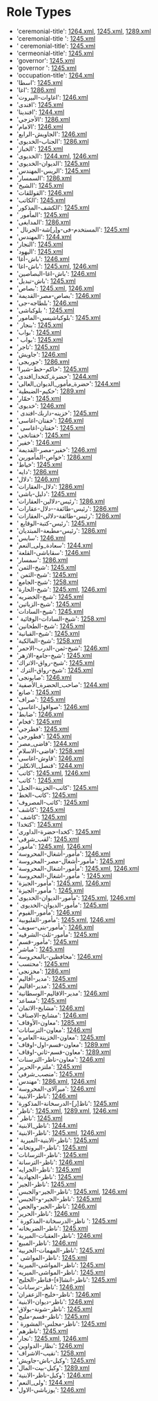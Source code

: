 # Role Types
 * 'ceremonial-title'‎: [1264.xml](/Project-Cairo-Urban-News/CairoUrbanNews/blob/master/articles/arabic/1264.xml), [1245.xml](/Project-Cairo-Urban-News/CairoUrbanNews/blob/master/articles/arabic/1245.xml), [1289.xml](/Project-Cairo-Urban-News/CairoUrbanNews/blob/master/articles/arabic/1289.xml)
 * 'ceremonial-title '‎: [1245.xml](/Project-Cairo-Urban-News/CairoUrbanNews/blob/master/articles/arabic/1245.xml)
 * ' ceremonial-title'‎: [1245.xml](/Project-Cairo-Urban-News/CairoUrbanNews/blob/master/articles/arabic/1245.xml)
 * 'cermeonial-title'‎: [1245.xml](/Project-Cairo-Urban-News/CairoUrbanNews/blob/master/articles/arabic/1245.xml)
 * 'governor'‎: [1245.xml](/Project-Cairo-Urban-News/CairoUrbanNews/blob/master/articles/arabic/1245.xml)
 * 'governor '‎: [1245.xml](/Project-Cairo-Urban-News/CairoUrbanNews/blob/master/articles/arabic/1245.xml)
 * 'occupation-title'‎: [1264.xml](/Project-Cairo-Urban-News/CairoUrbanNews/blob/master/articles/arabic/1264.xml)
 * 'اسطا'‎: [1245.xml](/Project-Cairo-Urban-News/CairoUrbanNews/blob/master/articles/arabic/1245.xml)
 * 'اغا'‎: [1286.xml](/Project-Cairo-Urban-News/CairoUrbanNews/blob/master/articles/arabic/1286.xml)
 * 'اغاوات-البيروت'‎: [1246.xml](/Project-Cairo-Urban-News/CairoUrbanNews/blob/master/articles/arabic/1246.xml)
 * 'افندى'‎: [1245.xml](/Project-Cairo-Urban-News/CairoUrbanNews/blob/master/articles/arabic/1245.xml)
 * 'افندينا'‎: [1244.xml](/Project-Cairo-Urban-News/CairoUrbanNews/blob/master/articles/arabic/1244.xml)
 * 'الأجزجي'‎: [1286.xml](/Project-Cairo-Urban-News/CairoUrbanNews/blob/master/articles/arabic/1286.xml)
 * 'الامام'‎: [1246.xml](/Project-Cairo-Urban-News/CairoUrbanNews/blob/master/articles/arabic/1246.xml)
 * 'الجاويش-الرابع'‎: [1246.xml](/Project-Cairo-Urban-News/CairoUrbanNews/blob/master/articles/arabic/1246.xml)
 * 'الجناب-الخديوى'‎: [1286.xml](/Project-Cairo-Urban-News/CairoUrbanNews/blob/master/articles/arabic/1286.xml)
 * 'الخباز'‎: [1245.xml](/Project-Cairo-Urban-News/CairoUrbanNews/blob/master/articles/arabic/1245.xml)
 * 'الخديوى'‎: [1244.xml](/Project-Cairo-Urban-News/CairoUrbanNews/blob/master/articles/arabic/1244.xml), [1246.xml](/Project-Cairo-Urban-News/CairoUrbanNews/blob/master/articles/arabic/1246.xml)
 * 'الديوان-الخديوى'‎: [1245.xml](/Project-Cairo-Urban-News/CairoUrbanNews/blob/master/articles/arabic/1245.xml)
 * 'الريس-المهندس'‎: [1245.xml](/Project-Cairo-Urban-News/CairoUrbanNews/blob/master/articles/arabic/1245.xml)
 * 'السمسار'‎: [1286.xml](/Project-Cairo-Urban-News/CairoUrbanNews/blob/master/articles/arabic/1286.xml)
 * 'الشيخ'‎: [1245.xml](/Project-Cairo-Urban-News/CairoUrbanNews/blob/master/articles/arabic/1245.xml)
 * 'القوللقات'‎: [1246.xml](/Project-Cairo-Urban-News/CairoUrbanNews/blob/master/articles/arabic/1246.xml)
 * 'الكاتب'‎: [1245.xml](/Project-Cairo-Urban-News/CairoUrbanNews/blob/master/articles/arabic/1245.xml)
 * 'الكشف-المذكور'‎: [1245.xml](/Project-Cairo-Urban-News/CairoUrbanNews/blob/master/articles/arabic/1245.xml)
 * ' المأمور'‎: [1245.xml](/Project-Cairo-Urban-News/CairoUrbanNews/blob/master/articles/arabic/1245.xml)
 * 'المدابغى'‎: [1286.xml](/Project-Cairo-Urban-News/CairoUrbanNews/blob/master/articles/arabic/1286.xml)
 * ' المستخدم-فى-و[ر]شة-الجرنال'‎: [1245.xml](/Project-Cairo-Urban-News/CairoUrbanNews/blob/master/articles/arabic/1245.xml)
 * 'المهندس'‎: [1244.xml](/Project-Cairo-Urban-News/CairoUrbanNews/blob/master/articles/arabic/1244.xml)
 * 'النجار'‎: [1245.xml](/Project-Cairo-Urban-News/CairoUrbanNews/blob/master/articles/arabic/1245.xml)
 * 'اليهود'‎: [1245.xml](/Project-Cairo-Urban-News/CairoUrbanNews/blob/master/articles/arabic/1245.xml)
 * 'باش-أغا'‎: [1246.xml](/Project-Cairo-Urban-News/CairoUrbanNews/blob/master/articles/arabic/1246.xml)
 * 'باش-اغا'‎: [1245.xml](/Project-Cairo-Urban-News/CairoUrbanNews/blob/master/articles/arabic/1245.xml), [1246.xml](/Project-Cairo-Urban-News/CairoUrbanNews/blob/master/articles/arabic/1246.xml)
 * 'باش-اغا-البصاصين'‎: [1246.xml](/Project-Cairo-Urban-News/CairoUrbanNews/blob/master/articles/arabic/1246.xml)
 * 'باش-تبديل'‎: [1245.xml](/Project-Cairo-Urban-News/CairoUrbanNews/blob/master/articles/arabic/1245.xml)
 * 'بصاص'‎: [1245.xml](/Project-Cairo-Urban-News/CairoUrbanNews/blob/master/articles/arabic/1245.xml), [1246.xml](/Project-Cairo-Urban-News/CairoUrbanNews/blob/master/articles/arabic/1246.xml)
 * 'بصاص-مصر-القديمة'‎: [1246.xml](/Project-Cairo-Urban-News/CairoUrbanNews/blob/master/articles/arabic/1246.xml)
 * 'بلطاجه-جى'‎: [1246.xml](/Project-Cairo-Urban-News/CairoUrbanNews/blob/master/articles/arabic/1246.xml)
 * 'بلوكباشى '‎: [1245.xml](/Project-Cairo-Urban-News/CairoUrbanNews/blob/master/articles/arabic/1245.xml)
 * 'بلوكباشيسي-المامور'‎: [1245.xml](/Project-Cairo-Urban-News/CairoUrbanNews/blob/master/articles/arabic/1245.xml)
 * ' بنجار'‎: [1245.xml](/Project-Cairo-Urban-News/CairoUrbanNews/blob/master/articles/arabic/1245.xml)
 * 'بواب'‎: [1245.xml](/Project-Cairo-Urban-News/CairoUrbanNews/blob/master/articles/arabic/1245.xml)
 * ' بواب'‎: [1245.xml](/Project-Cairo-Urban-News/CairoUrbanNews/blob/master/articles/arabic/1245.xml)
 * 'تاجر'‎: [1245.xml](/Project-Cairo-Urban-News/CairoUrbanNews/blob/master/articles/arabic/1245.xml)
 * 'جاويش'‎: [1246.xml](/Project-Cairo-Urban-News/CairoUrbanNews/blob/master/articles/arabic/1246.xml)
 * 'جوربجى'‎: [1286.xml](/Project-Cairo-Urban-News/CairoUrbanNews/blob/master/articles/arabic/1286.xml)
 * 'حاكم-خط-شبرا'‎: [1245.xml](/Project-Cairo-Urban-News/CairoUrbanNews/blob/master/articles/arabic/1245.xml)
 * 'حضرة_كتخدا_افندى'‎: [1244.xml](/Project-Cairo-Urban-News/CairoUrbanNews/blob/master/articles/arabic/1244.xml)
 * 'حضرة_مأمور_الديوان_العالى'‎: [1244.xml](/Project-Cairo-Urban-News/CairoUrbanNews/blob/master/articles/arabic/1244.xml)
 * 'حكيم-الضبطية'‎: [1289.xml](/Project-Cairo-Urban-News/CairoUrbanNews/blob/master/articles/arabic/1289.xml)
 * 'حمّار'‎: [1245.xml](/Project-Cairo-Urban-News/CairoUrbanNews/blob/master/articles/arabic/1245.xml)
 * 'خديوى'‎: [1246.xml](/Project-Cairo-Urban-News/CairoUrbanNews/blob/master/articles/arabic/1246.xml)
 * ' خزينه-داربك-افندى'‎: [1245.xml](/Project-Cairo-Urban-News/CairoUrbanNews/blob/master/articles/arabic/1245.xml)
 * 'خفتان-اغاسى'‎: [1246.xml](/Project-Cairo-Urban-News/CairoUrbanNews/blob/master/articles/arabic/1246.xml)
 * ' خفتان-اغاسى'‎: [1245.xml](/Project-Cairo-Urban-News/CairoUrbanNews/blob/master/articles/arabic/1245.xml)
 * 'خفتانجى'‎: [1245.xml](/Project-Cairo-Urban-News/CairoUrbanNews/blob/master/articles/arabic/1245.xml)
 * 'خفير'‎: [1246.xml](/Project-Cairo-Urban-News/CairoUrbanNews/blob/master/articles/arabic/1246.xml)
 * 'خفير-مصر-القديمة'‎: [1246.xml](/Project-Cairo-Urban-News/CairoUrbanNews/blob/master/articles/arabic/1246.xml)
 * 'خواص-المأمورين'‎: [1286.xml](/Project-Cairo-Urban-News/CairoUrbanNews/blob/master/articles/arabic/1286.xml)
 * 'خياط'‎: [1245.xml](/Project-Cairo-Urban-News/CairoUrbanNews/blob/master/articles/arabic/1245.xml)
 * 'دايه'‎: [1286.xml](/Project-Cairo-Urban-News/CairoUrbanNews/blob/master/articles/arabic/1286.xml)
 * 'دلال'‎: [1246.xml](/Project-Cairo-Urban-News/CairoUrbanNews/blob/master/articles/arabic/1246.xml)
 * 'دلال-العقارات'‎: [1286.xml](/Project-Cairo-Urban-News/CairoUrbanNews/blob/master/articles/arabic/1286.xml)
 * 'دليل-باشى'‎: [1245.xml](/Project-Cairo-Urban-News/CairoUrbanNews/blob/master/articles/arabic/1245.xml)
 * 'رئيس-دلالين-العقارات'‎: [1286.xml](/Project-Cairo-Urban-News/CairoUrbanNews/blob/master/articles/arabic/1286.xml)
 * 'رئيس-طائفة--دلال-عقارات'‎: [1286.xml](/Project-Cairo-Urban-News/CairoUrbanNews/blob/master/articles/arabic/1286.xml)
 * 'رئيس-طائفة-دلالى-العقارات'‎: [1286.xml](/Project-Cairo-Urban-News/CairoUrbanNews/blob/master/articles/arabic/1286.xml)
 * ' رئيس-كتبة-الوقايع'‎: [1245.xml](/Project-Cairo-Urban-News/CairoUrbanNews/blob/master/articles/arabic/1245.xml)
 * 'رئيس-مطبعة-المبتديان'‎: [1286.xml](/Project-Cairo-Urban-News/CairoUrbanNews/blob/master/articles/arabic/1286.xml)
 * 'سايس'‎: [1246.xml](/Project-Cairo-Urban-News/CairoUrbanNews/blob/master/articles/arabic/1246.xml)
 * 'سعادة_ولى_النعم'‎: [1244.xml](/Project-Cairo-Urban-News/CairoUrbanNews/blob/master/articles/arabic/1244.xml)
 * 'سقاباشى-القلعة'‎: [1246.xml](/Project-Cairo-Urban-News/CairoUrbanNews/blob/master/articles/arabic/1246.xml)
 * 'سمسار'‎: [1286.xml](/Project-Cairo-Urban-News/CairoUrbanNews/blob/master/articles/arabic/1286.xml)
 * 'شيخ-الثمن'‎: [1245.xml](/Project-Cairo-Urban-News/CairoUrbanNews/blob/master/articles/arabic/1245.xml)
 * ' شيخ-الثمن'‎: [1245.xml](/Project-Cairo-Urban-News/CairoUrbanNews/blob/master/articles/arabic/1245.xml)
 * 'شيخ-الجامع'‎: [1258.xml](/Project-Cairo-Urban-News/CairoUrbanNews/blob/master/articles/arabic/1258.xml)
 * 'شيخ-الحارة'‎: [1245.xml](/Project-Cairo-Urban-News/CairoUrbanNews/blob/master/articles/arabic/1245.xml), [1246.xml](/Project-Cairo-Urban-News/CairoUrbanNews/blob/master/articles/arabic/1246.xml)
 * 'شيخ-الخضريه'‎: [1245.xml](/Project-Cairo-Urban-News/CairoUrbanNews/blob/master/articles/arabic/1245.xml)
 * 'شيخ-الزياتين'‎: [1245.xml](/Project-Cairo-Urban-News/CairoUrbanNews/blob/master/articles/arabic/1245.xml)
 * 'شيخ-السادات'‎: [1245.xml](/Project-Cairo-Urban-News/CairoUrbanNews/blob/master/articles/arabic/1245.xml)
 * ' شيخ-السادات-الوفائية'‎: [1258.xml](/Project-Cairo-Urban-News/CairoUrbanNews/blob/master/articles/arabic/1258.xml)
 * 'شيخ-الطحانين'‎: [1245.xml](/Project-Cairo-Urban-News/CairoUrbanNews/blob/master/articles/arabic/1245.xml)
 * 'شيخ-القبانية'‎: [1245.xml](/Project-Cairo-Urban-News/CairoUrbanNews/blob/master/articles/arabic/1245.xml)
 * 'شيخ-المالكية'‎: [1258.xml](/Project-Cairo-Urban-News/CairoUrbanNews/blob/master/articles/arabic/1258.xml)
 * 'شيخ-ثمن-الدرب-الاحمر'‎: [1246.xml](/Project-Cairo-Urban-News/CairoUrbanNews/blob/master/articles/arabic/1246.xml)
 * 'شيخ-جامع-الازهر'‎: [1245.xml](/Project-Cairo-Urban-News/CairoUrbanNews/blob/master/articles/arabic/1245.xml)
 * 'شيخ-رواق-الاتراك'‎: [1245.xml](/Project-Cairo-Urban-News/CairoUrbanNews/blob/master/articles/arabic/1245.xml)
 * ' شيخ-رواق-الترك'‎: [1245.xml](/Project-Cairo-Urban-News/CairoUrbanNews/blob/master/articles/arabic/1245.xml)
 * 'صابونجى'‎: [1246.xml](/Project-Cairo-Urban-News/CairoUrbanNews/blob/master/articles/arabic/1246.xml)
 * 'صاحب_الحضرة_الأصفية'‎: [1244.xml](/Project-Cairo-Urban-News/CairoUrbanNews/blob/master/articles/arabic/1244.xml)
 * 'صانع'‎: [1245.xml](/Project-Cairo-Urban-News/CairoUrbanNews/blob/master/articles/arabic/1245.xml)
 * 'صراف'‎: [1245.xml](/Project-Cairo-Urban-News/CairoUrbanNews/blob/master/articles/arabic/1245.xml)
 * 'صواقول-اغاسى'‎: [1246.xml](/Project-Cairo-Urban-News/CairoUrbanNews/blob/master/articles/arabic/1246.xml)
 * 'ضابط'‎: [1246.xml](/Project-Cairo-Urban-News/CairoUrbanNews/blob/master/articles/arabic/1246.xml)
 * 'فحام'‎: [1245.xml](/Project-Cairo-Urban-News/CairoUrbanNews/blob/master/articles/arabic/1245.xml)
 * 'فطرجي'‎: [1245.xml](/Project-Cairo-Urban-News/CairoUrbanNews/blob/master/articles/arabic/1245.xml)
 * 'فطورجى'‎: [1245.xml](/Project-Cairo-Urban-News/CairoUrbanNews/blob/master/articles/arabic/1245.xml)
 * 'قاضى_مصر'‎: [1244.xml](/Project-Cairo-Urban-News/CairoUrbanNews/blob/master/articles/arabic/1244.xml)
 * 'قاضى-الاسلام'‎: [1258.xml](/Project-Cairo-Urban-News/CairoUrbanNews/blob/master/articles/arabic/1258.xml)
 * 'قاوش-اغاسى'‎: [1246.xml](/Project-Cairo-Urban-News/CairoUrbanNews/blob/master/articles/arabic/1246.xml)
 * 'قنصل_الانكليز'‎: [1244.xml](/Project-Cairo-Urban-News/CairoUrbanNews/blob/master/articles/arabic/1244.xml)
 * 'كاتب'‎: [1245.xml](/Project-Cairo-Urban-News/CairoUrbanNews/blob/master/articles/arabic/1245.xml), [1246.xml](/Project-Cairo-Urban-News/CairoUrbanNews/blob/master/articles/arabic/1246.xml)
 * 'كاتب '‎: [1245.xml](/Project-Cairo-Urban-News/CairoUrbanNews/blob/master/articles/arabic/1245.xml)
 * 'كاتب-الخزينة-الجبل'‎: [1245.xml](/Project-Cairo-Urban-News/CairoUrbanNews/blob/master/articles/arabic/1245.xml)
 * 'كاتب-الخط'‎: [1245.xml](/Project-Cairo-Urban-News/CairoUrbanNews/blob/master/articles/arabic/1245.xml)
 * 'كاتب-المصروف'‎: [1245.xml](/Project-Cairo-Urban-News/CairoUrbanNews/blob/master/articles/arabic/1245.xml)
 * 'كاشف'‎: [1245.xml](/Project-Cairo-Urban-News/CairoUrbanNews/blob/master/articles/arabic/1245.xml)
 * ' كاشف'‎: [1245.xml](/Project-Cairo-Urban-News/CairoUrbanNews/blob/master/articles/arabic/1245.xml)
 * 'كتخدا'‎: [1245.xml](/Project-Cairo-Urban-News/CairoUrbanNews/blob/master/articles/arabic/1245.xml)
 * 'كخدا-حضرة-الداورى'‎: [1245.xml](/Project-Cairo-Urban-News/CairoUrbanNews/blob/master/articles/arabic/1245.xml)
 * 'لقب_شرفى'‎: [1245.xml](/Project-Cairo-Urban-News/CairoUrbanNews/blob/master/articles/arabic/1245.xml)
 * 'مأمور'‎: [1245.xml](/Project-Cairo-Urban-News/CairoUrbanNews/blob/master/articles/arabic/1245.xml), [1246.xml](/Project-Cairo-Urban-News/CairoUrbanNews/blob/master/articles/arabic/1246.xml)
 * 'مأمور-أشغال-المحروسة'‎: [1246.xml](/Project-Cairo-Urban-News/CairoUrbanNews/blob/master/articles/arabic/1246.xml)
 * 'مأمور-أشغال-مصر-المحروسة'‎: [1245.xml](/Project-Cairo-Urban-News/CairoUrbanNews/blob/master/articles/arabic/1245.xml)
 * 'مأمور-اشغال-المحروسة'‎: [1245.xml](/Project-Cairo-Urban-News/CairoUrbanNews/blob/master/articles/arabic/1245.xml), [1246.xml](/Project-Cairo-Urban-News/CairoUrbanNews/blob/master/articles/arabic/1246.xml)
 * 'مأمور-اشغال-المحروسة '‎: [1245.xml](/Project-Cairo-Urban-News/CairoUrbanNews/blob/master/articles/arabic/1245.xml)
 * 'مأمور-الجيزة'‎: [1245.xml](/Project-Cairo-Urban-News/CairoUrbanNews/blob/master/articles/arabic/1245.xml), [1246.xml](/Project-Cairo-Urban-News/CairoUrbanNews/blob/master/articles/arabic/1246.xml)
 * 'مأمور-الجيزة '‎: [1245.xml](/Project-Cairo-Urban-News/CairoUrbanNews/blob/master/articles/arabic/1245.xml)
 * 'مأمور-الديوان-الخديوى'‎: [1245.xml](/Project-Cairo-Urban-News/CairoUrbanNews/blob/master/articles/arabic/1245.xml), [1246.xml](/Project-Cairo-Urban-News/CairoUrbanNews/blob/master/articles/arabic/1246.xml)
 * ' مأمور-الديوان-الخديوى'‎: [1245.xml](/Project-Cairo-Urban-News/CairoUrbanNews/blob/master/articles/arabic/1245.xml)
 * 'مأمور-الفيوم'‎: [1246.xml](/Project-Cairo-Urban-News/CairoUrbanNews/blob/master/articles/arabic/1246.xml)
 * 'مأمور-القليوبية'‎: [1245.xml](/Project-Cairo-Urban-News/CairoUrbanNews/blob/master/articles/arabic/1245.xml), [1246.xml](/Project-Cairo-Urban-News/CairoUrbanNews/blob/master/articles/arabic/1246.xml)
 * 'مأمور-بنى-سويف'‎: [1246.xml](/Project-Cairo-Urban-News/CairoUrbanNews/blob/master/articles/arabic/1246.xml)
 * 'مأمور-ثلث-الشرقيه'‎: [1245.xml](/Project-Cairo-Urban-News/CairoUrbanNews/blob/master/articles/arabic/1245.xml)
 * 'مأمور-قسم'‎: [1245.xml](/Project-Cairo-Urban-News/CairoUrbanNews/blob/master/articles/arabic/1245.xml)
 * 'مباشر'‎: [1245.xml](/Project-Cairo-Urban-News/CairoUrbanNews/blob/master/articles/arabic/1245.xml)
 * 'محافظين-بالمحروسة'‎: [1246.xml](/Project-Cairo-Urban-News/CairoUrbanNews/blob/master/articles/arabic/1246.xml)
 * 'محتسب'‎: [1245.xml](/Project-Cairo-Urban-News/CairoUrbanNews/blob/master/articles/arabic/1245.xml)
 * 'مخزنجى'‎: [1286.xml](/Project-Cairo-Urban-News/CairoUrbanNews/blob/master/articles/arabic/1286.xml)
 * 'مدير-أقاليم'‎: [1245.xml](/Project-Cairo-Urban-News/CairoUrbanNews/blob/master/articles/arabic/1245.xml)
 * 'مدير-اقاليم'‎: [1245.xml](/Project-Cairo-Urban-News/CairoUrbanNews/blob/master/articles/arabic/1245.xml)
 * 'مدير-الاقاليم-الوسطانية'‎: [1246.xml](/Project-Cairo-Urban-News/CairoUrbanNews/blob/master/articles/arabic/1246.xml)
 * 'مساعد'‎: [1245.xml](/Project-Cairo-Urban-News/CairoUrbanNews/blob/master/articles/arabic/1245.xml)
 * 'مشايخ-الاثمان'‎: [1246.xml](/Project-Cairo-Urban-News/CairoUrbanNews/blob/master/articles/arabic/1246.xml)
 * 'مشايخ-الاصناف'‎: [1246.xml](/Project-Cairo-Urban-News/CairoUrbanNews/blob/master/articles/arabic/1246.xml)
 * 'معاون-الأوقاف'‎: [1285.xml](/Project-Cairo-Urban-News/CairoUrbanNews/blob/master/articles/arabic/1285.xml)
 * 'معاون-الترسانات'‎: [1246.xml](/Project-Cairo-Urban-News/CairoUrbanNews/blob/master/articles/arabic/1246.xml)
 * 'معاون-الخزينة-العامره'‎: [1245.xml](/Project-Cairo-Urban-News/CairoUrbanNews/blob/master/articles/arabic/1245.xml)
 * 'معاون-قسم-اول-اوقاف'‎: [1289.xml](/Project-Cairo-Urban-News/CairoUrbanNews/blob/master/articles/arabic/1289.xml)
 * 'معاون-قسم-ثاني-اوقاف'‎: [1289.xml](/Project-Cairo-Urban-News/CairoUrbanNews/blob/master/articles/arabic/1289.xml)
 * 'معاون-ناظر-الترسنات'‎: [1246.xml](/Project-Cairo-Urban-News/CairoUrbanNews/blob/master/articles/arabic/1246.xml)
 * 'ملتزم-الحرير'‎: [1245.xml](/Project-Cairo-Urban-News/CairoUrbanNews/blob/master/articles/arabic/1245.xml)
 * 'منصب_شرفى'‎: [1245.xml](/Project-Cairo-Urban-News/CairoUrbanNews/blob/master/articles/arabic/1245.xml)
 * 'مهندس'‎: [1286.xml](/Project-Cairo-Urban-News/CairoUrbanNews/blob/master/articles/arabic/1286.xml), [1246.xml](/Project-Cairo-Urban-News/CairoUrbanNews/blob/master/articles/arabic/1246.xml)
 * 'ميرآلاى-المحروسة'‎: [1246.xml](/Project-Cairo-Urban-News/CairoUrbanNews/blob/master/articles/arabic/1246.xml)
 * 'ناطر-الابنية'‎: [1246.xml](/Project-Cairo-Urban-News/CairoUrbanNews/blob/master/articles/arabic/1246.xml)
 * 'ناظ[ر]-الدرسخانة-المذكورة'‎: [1245.xml](/Project-Cairo-Urban-News/CairoUrbanNews/blob/master/articles/arabic/1245.xml)
 * 'ناظر'‎: [1245.xml](/Project-Cairo-Urban-News/CairoUrbanNews/blob/master/articles/arabic/1245.xml), [1289.xml](/Project-Cairo-Urban-News/CairoUrbanNews/blob/master/articles/arabic/1289.xml), [1246.xml](/Project-Cairo-Urban-News/CairoUrbanNews/blob/master/articles/arabic/1246.xml)
 * ' ناظر'‎: [1245.xml](/Project-Cairo-Urban-News/CairoUrbanNews/blob/master/articles/arabic/1245.xml)
 * 'ناظر_الابنية'‎: [1244.xml](/Project-Cairo-Urban-News/CairoUrbanNews/blob/master/articles/arabic/1244.xml)
 * 'ناظر-الابنية'‎: [1245.xml](/Project-Cairo-Urban-News/CairoUrbanNews/blob/master/articles/arabic/1245.xml), [1246.xml](/Project-Cairo-Urban-News/CairoUrbanNews/blob/master/articles/arabic/1246.xml)
 * ' ناظر-الابنية-الميرية'‎: [1245.xml](/Project-Cairo-Urban-News/CairoUrbanNews/blob/master/articles/arabic/1245.xml)
 * 'ناظر-البروتخانه'‎: [1245.xml](/Project-Cairo-Urban-News/CairoUrbanNews/blob/master/articles/arabic/1245.xml)
 * 'ناظر-الترسانات'‎: [1245.xml](/Project-Cairo-Urban-News/CairoUrbanNews/blob/master/articles/arabic/1245.xml)
 * 'ناظر-الترسانة'‎: [1246.xml](/Project-Cairo-Urban-News/CairoUrbanNews/blob/master/articles/arabic/1246.xml)
 * 'ناظر-الجرايه'‎: [1245.xml](/Project-Cairo-Urban-News/CairoUrbanNews/blob/master/articles/arabic/1245.xml)
 * 'ناظر-الجهادية'‎: [1245.xml](/Project-Cairo-Urban-News/CairoUrbanNews/blob/master/articles/arabic/1245.xml)
 * 'ناظر-الجير'‎: [1245.xml](/Project-Cairo-Urban-News/CairoUrbanNews/blob/master/articles/arabic/1245.xml)
 * 'ناظر-الجير-والجبس'‎: [1245.xml](/Project-Cairo-Urban-News/CairoUrbanNews/blob/master/articles/arabic/1245.xml), [1246.xml](/Project-Cairo-Urban-News/CairoUrbanNews/blob/master/articles/arabic/1246.xml)
 * 'ناظر-الجير-و-الجبس'‎: [1245.xml](/Project-Cairo-Urban-News/CairoUrbanNews/blob/master/articles/arabic/1245.xml)
 * 'ناظر-الجير-والجص'‎: [1246.xml](/Project-Cairo-Urban-News/CairoUrbanNews/blob/master/articles/arabic/1246.xml)
 * 'ناظر-الحرير'‎: [1246.xml](/Project-Cairo-Urban-News/CairoUrbanNews/blob/master/articles/arabic/1246.xml)
 * ' ناظر-الدرسخانة-المذكورة '‎: [1245.xml](/Project-Cairo-Urban-News/CairoUrbanNews/blob/master/articles/arabic/1245.xml)
 * 'ناظر-الضربخانه'‎: [1245.xml](/Project-Cairo-Urban-News/CairoUrbanNews/blob/master/articles/arabic/1245.xml)
 * 'ناظر-العقبات-الميرية'‎: [1246.xml](/Project-Cairo-Urban-News/CairoUrbanNews/blob/master/articles/arabic/1246.xml)
 * 'ناظر-المبيع'‎: [1246.xml](/Project-Cairo-Urban-News/CairoUrbanNews/blob/master/articles/arabic/1246.xml)
 * 'ناظر-المهمات-الحربية'‎: [1245.xml](/Project-Cairo-Urban-News/CairoUrbanNews/blob/master/articles/arabic/1245.xml)
 * ' ناظر-المواشى'‎: [1245.xml](/Project-Cairo-Urban-News/CairoUrbanNews/blob/master/articles/arabic/1245.xml)
 * 'ناظر-المواشى-الميرية'‎: [1245.xml](/Project-Cairo-Urban-News/CairoUrbanNews/blob/master/articles/arabic/1245.xml)
 * 'ناظر-المواشى-الميريه'‎: [1245.xml](/Project-Cairo-Urban-News/CairoUrbanNews/blob/master/articles/arabic/1245.xml)
 * 'ناظر-انشا[ء]-قناطر-الخليج'‎: [1245.xml](/Project-Cairo-Urban-News/CairoUrbanNews/blob/master/articles/arabic/1245.xml)
 * 'ناظر-ترسانات'‎: [1246.xml](/Project-Cairo-Urban-News/CairoUrbanNews/blob/master/articles/arabic/1246.xml)
 * 'ناظر-خليج-الزعفران'‎: [1246.xml](/Project-Cairo-Urban-News/CairoUrbanNews/blob/master/articles/arabic/1246.xml)
 * 'ناظر-ديوان-الابنية'‎: [1246.xml](/Project-Cairo-Urban-News/CairoUrbanNews/blob/master/articles/arabic/1246.xml)
 * 'ناظر-شونة-بولاق'‎: [1245.xml](/Project-Cairo-Urban-News/CairoUrbanNews/blob/master/articles/arabic/1245.xml)
 * 'ناظر-قسم-مليج'‎: [1245.xml](/Project-Cairo-Urban-News/CairoUrbanNews/blob/master/articles/arabic/1245.xml)
 * ' ناظر-مجلس-المشورة'‎: [1245.xml](/Project-Cairo-Urban-News/CairoUrbanNews/blob/master/articles/arabic/1245.xml)
 * 'ناظرهم'‎: [1245.xml](/Project-Cairo-Urban-News/CairoUrbanNews/blob/master/articles/arabic/1245.xml)
 * 'نجار'‎: [1245.xml](/Project-Cairo-Urban-News/CairoUrbanNews/blob/master/articles/arabic/1245.xml), [1246.xml](/Project-Cairo-Urban-News/CairoUrbanNews/blob/master/articles/arabic/1246.xml)
 * 'نظار-الدواوين'‎: [1246.xml](/Project-Cairo-Urban-News/CairoUrbanNews/blob/master/articles/arabic/1246.xml)
 * 'نقيب-الاشراف'‎: [1258.xml](/Project-Cairo-Urban-News/CairoUrbanNews/blob/master/articles/arabic/1258.xml)
 * 'وكيل-باش-جاويش'‎: [1245.xml](/Project-Cairo-Urban-News/CairoUrbanNews/blob/master/articles/arabic/1245.xml)
 * 'وكيل-بيت-المال'‎: [1289.xml](/Project-Cairo-Urban-News/CairoUrbanNews/blob/master/articles/arabic/1289.xml)
 * 'وكيل-ناظر-الابنية'‎: [1246.xml](/Project-Cairo-Urban-News/CairoUrbanNews/blob/master/articles/arabic/1246.xml)
 * 'ولى_النعم'‎: [1244.xml](/Project-Cairo-Urban-News/CairoUrbanNews/blob/master/articles/arabic/1244.xml)
 * 'يوزباشى-الاول'‎: [1246.xml](/Project-Cairo-Urban-News/CairoUrbanNews/blob/master/articles/arabic/1246.xml)
